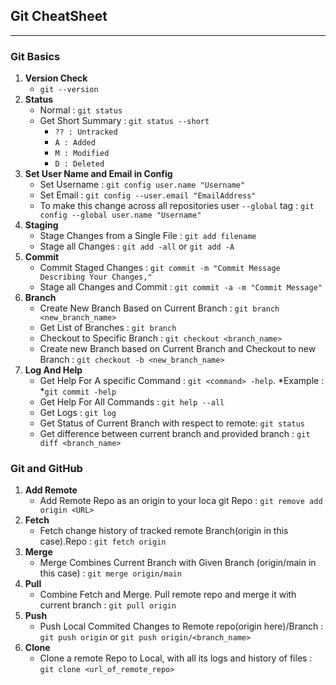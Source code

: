 ## Git CheatSheet
******
### Git Basics
1. **Version Check**
    - `git --version`
2. **Status**
   - Normal : `git status`
   - Get Short Summary : `git status --short`
     - `?? : Untracked`
     - `A : Added`
     - `M : Modified`
     - `D : Deleted`
3. **Set User Name and Email in Config**
   - Set Username : `git config user.name "Username"`
   - Set Email : `git config --user.email "EmailAddress"`
   - To make this change across all repositories user `--global` tag : `git config --global user.name "Username"`
4. **Staging**
   - Stage Changes from a Single File : `git add filename`
   - Stage all Changes : `git add -all` or `git add -A`
5. **Commit**
   - Commit Staged Changes : `git commit -m "Commit Message Describing Your Changes,"`
   - Stage all Changes and Commit : `git commit -a -m "Commit Message"`
6. **Branch**
   - Create New Branch Based on Current Branch : `git branch <new_branch_name>`
   - Get List of Branches : `git branch`
   - Checkout to Specific Branch : `git checkout <branch_name>`
   - Create new Branch based on Current Branch and Checkout to new Branch : `git checkout -b <new_branch_name>`
7. **Log And Help**
   - Get Help For A specific Command : `git <command> -help`. *Example : *`git commit -help` 
   - Get Help For All Commands : `git help --all`
   - Get Logs : `git log`
   - Get Status of Current Branch with respect to remote: `git status`
   - Get difference between current branch and provided  branch : `git diff <branch_name>` 
### Git and GitHub
1. **Add Remote**
   - Add Remote Repo as an origin to your loca git Repo : `git remove add origin <URL>`
2. **Fetch**
   - Fetch change history of tracked remote Branch(origin in this case).Repo : `git fetch origin`
3. **Merge**
   - Merge Combines Current Branch with Given Branch (origin/main in this case) : `git merge origin/main`
4. **Pull**
   - Combine Fetch and Merge. Pull remote repo and merge it with current branch : `git pull origin`
5. **Push**
   - Push Local Commited Changes to Remote repo(origin here)/Branch : `git push origin` or `git push origin/<branch_name>`
6. **Clone**
   - Clone a remote Repo to Local, with all its logs and history of files : `git clone <url_of_remote_repo>`